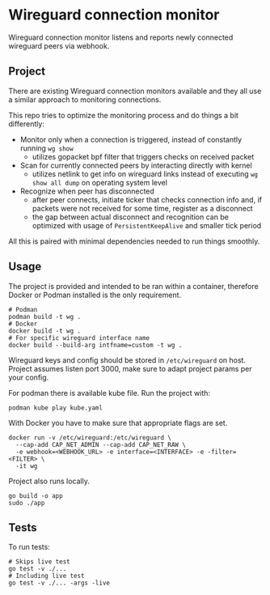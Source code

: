 # Wireguard connection monitor

Wireguard connection monitor listens and reports newly connected wireguard peers via webhook.

## Project

There are existing Wireguard connection monitors available and they all use a similar approach to monitoring connections.

This repo tries to optimize the monitoring process and do things a bit differently:
- Monitor only when a connection is triggered, instead of constantly running `wg show`
  - utilizes gopacket bpf filter that triggers checks on received packet
- Scan for currently connected peers by interacting directly with kernel
  - utilizes netlink to get info on wireguard links instead of executing `wg show all dump` on operating system level
- Recognize when peer has disconnected
  - after peer connects, initiate ticker that checks connection info and, if packets were not received for some time, register as a disconnect
  - the gap between actual disconnect and recognition can be optimized with usage of `PersistentKeepAlive` and smaller tick period

All this is paired with minimal dependencies needed to run things smoothly.

## Usage

The project is provided and intended to be ran within a container, therefore Docker or Podman installed is the only requirement.
```
# Podman
podman build -t wg .
# Docker
docker build -t wg .
# For specific wireguard interface name
docker build --build-arg intfname=custom -t wg .
```

Wireguard keys and config should be stored in `/etc/wireguard` on host. Project assumes listen port 3000, make sure to adapt project params per your config.

For podman there is available kube file. Run the project with:
```
podman kube play kube.yaml
```

With Docker you have to make sure that appropriate flags are set.
```
docker run -v /etc/wireguard:/etc/wireguard \
  --cap-add CAP_NET_ADMIN --cap-add CAP_NET_RAW \
  -e webhook=<WEBHOOK_URL> -e interface=<INTERFACE> -e -filter=<FILTER> \
  -it wg
```

Project also runs locally.
```
go build -o app
sudo ./app
```

## Tests

To run tests:
```
# Skips live test
go test -v ./...
# Including live test
go test -v ./... -args -live
```
